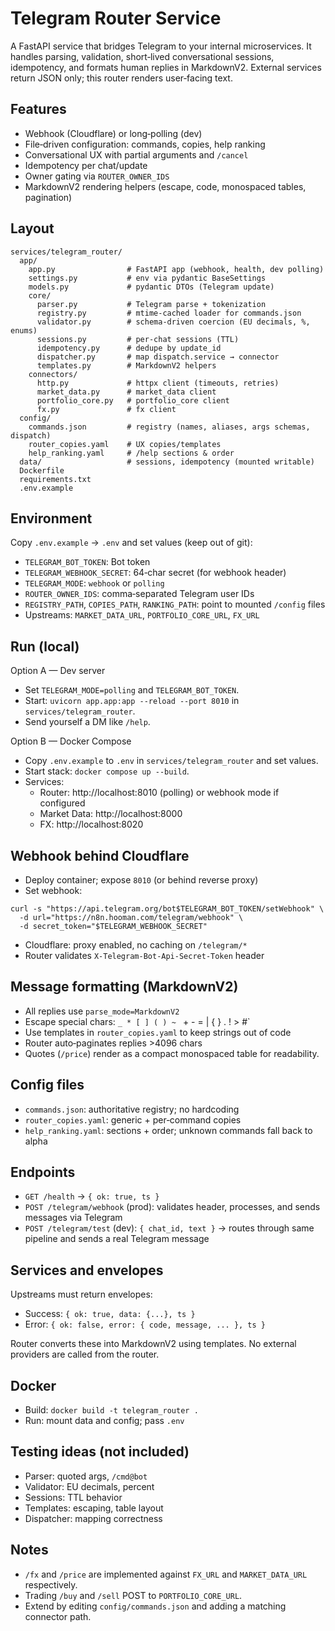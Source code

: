 # Telegram Router Service

A FastAPI service that bridges Telegram to your internal microservices. It handles parsing, validation, short‑lived conversational sessions, idempotency, and formats human replies in MarkdownV2. External services return JSON only; this router renders user‑facing text.

## Features
- Webhook (Cloudflare) or long‑polling (dev)
- File‑driven configuration: commands, copies, help ranking
- Conversational UX with partial arguments and `/cancel`
- Idempotency per chat/update
- Owner gating via `ROUTER_OWNER_IDS`
- MarkdownV2 rendering helpers (escape, code, monospaced tables, pagination)

## Layout
```
services/telegram_router/
  app/
    app.py                # FastAPI app (webhook, health, dev polling)
    settings.py           # env via pydantic BaseSettings
    models.py             # pydantic DTOs (Telegram update)
    core/
      parser.py           # Telegram parse + tokenization
      registry.py         # mtime-cached loader for commands.json
      validator.py        # schema-driven coercion (EU decimals, %, enums)
      sessions.py         # per-chat sessions (TTL)
      idempotency.py      # dedupe by update_id
      dispatcher.py       # map dispatch.service → connector
      templates.py        # MarkdownV2 helpers
    connectors/
      http.py             # httpx client (timeouts, retries)
      market_data.py      # market_data client
      portfolio_core.py   # portfolio_core client
      fx.py               # fx client
  config/
    commands.json         # registry (names, aliases, args schemas, dispatch)
    router_copies.yaml    # UX copies/templates
    help_ranking.yaml     # /help sections & order
  data/                   # sessions, idempotency (mounted writable)
  Dockerfile
  requirements.txt
  .env.example
```

## Environment
Copy `.env.example` → `.env` and set values (keep out of git):
- `TELEGRAM_BOT_TOKEN`: Bot token
- `TELEGRAM_WEBHOOK_SECRET`: 64‑char secret (for webhook header)
- `TELEGRAM_MODE`: `webhook` or `polling`
- `ROUTER_OWNER_IDS`: comma‑separated Telegram user IDs
- `REGISTRY_PATH`, `COPIES_PATH`, `RANKING_PATH`: point to mounted `/config` files
- Upstreams: `MARKET_DATA_URL`, `PORTFOLIO_CORE_URL`, `FX_URL`

## Run (local)
Option A — Dev server
- Set `TELEGRAM_MODE=polling` and `TELEGRAM_BOT_TOKEN`.
- Start: `uvicorn app.app:app --reload --port 8010` in `services/telegram_router`.
- Send yourself a DM like `/help`.

Option B — Docker Compose
- Copy `.env.example` to `.env` in `services/telegram_router` and set values.
- Start stack: `docker compose up --build`.
- Services:
  - Router: http://localhost:8010 (polling) or webhook mode if configured
  - Market Data: http://localhost:8000
  - FX: http://localhost:8020

## Webhook behind Cloudflare
- Deploy container; expose `8010` (or behind reverse proxy)
- Set webhook:
```
curl -s "https://api.telegram.org/bot$TELEGRAM_BOT_TOKEN/setWebhook" \
  -d url="https://n8n.hooman.com/telegram/webhook" \
  -d secret_token="$TELEGRAM_WEBHOOK_SECRET"
```
- Cloudflare: proxy enabled, no caching on `/telegram/*`
- Router validates `X-Telegram-Bot-Api-Secret-Token` header

## Message formatting (MarkdownV2)
- All replies use `parse_mode=MarkdownV2`
- Escape special chars: `_ * [ ] ( ) ~ ` + - = | { } . ! > #`
- Use templates in `router_copies.yaml` to keep strings out of code
- Router auto‑paginates replies >4096 chars
- Quotes (`/price`) render as a compact monospaced table for readability.

## Config files
- `commands.json`: authoritative registry; no hardcoding
- `router_copies.yaml`: generic + per‑command copies
- `help_ranking.yaml`: sections + order; unknown commands fall back to alpha

## Endpoints
- `GET /health` → `{ ok: true, ts }`
- `POST /telegram/webhook` (prod): validates header, processes, and sends messages via Telegram
- `POST /telegram/test` (dev): `{ chat_id, text }` → routes through same pipeline and sends a real Telegram message

## Services and envelopes
Upstreams must return envelopes:
- Success: `{ ok: true, data: {...}, ts }`
- Error: `{ ok: false, error: { code, message, ... }, ts }`

Router converts these into MarkdownV2 using templates. No external providers are called from the router.

## Docker
- Build: `docker build -t telegram_router .`
- Run: mount data and config; pass `.env`

## Testing ideas (not included)
- Parser: quoted args, `/cmd@bot`
- Validator: EU decimals, percent
- Sessions: TTL behavior
- Templates: escaping, table layout
- Dispatcher: mapping correctness

## Notes
- `/fx` and `/price` are implemented against `FX_URL` and `MARKET_DATA_URL` respectively.
- Trading `/buy` and `/sell` POST to `PORTFOLIO_CORE_URL`.
- Extend by editing `config/commands.json` and adding a matching connector path.
